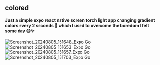 ## colored

#### Just a simple expo react native screen torch light app changing gradient colors every 2 seconds 🔄 which I used to overcome the boredom I felt some day 😌✨

![Screenshot_20240805_151648_Expo Go](https://github.com/user-attachments/assets/e387e930-54be-4ce8-aabd-3fb5a4d99826) ![Screenshot_20240805_151653_Expo Go](https://github.com/user-attachments/assets/3ff69995-ddfa-4ad5-8b6a-a529b635a78b) ![Screenshot_20240805_151657_Expo Go](https://github.com/user-attachments/assets/fa0960f9-4aec-49bc-9516-711b71ef14a6) ![Screenshot_20240805_151703_Expo Go](https://github.com/user-attachments/assets/4ddea071-5415-4360-bac4-6e07aae2457f)






